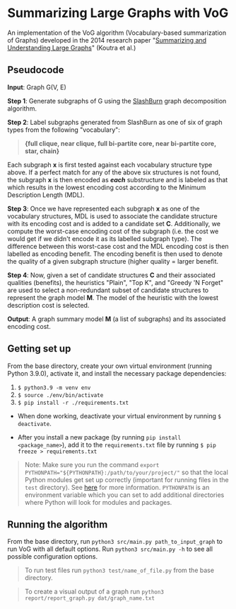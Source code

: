 # Summarizing Large Graphs with VoG
An implementation of the VoG algorithm (Vocabulary-based summarization of Graphs) developed in the 2014 research paper "[Summarizing and Understanding Large Graphs](https://web.eecs.umich.edu/~dkoutra/papers/VoG_journal.pdf)" (Koutra et al.)

## Pseudocode

**Input**: Graph G(V, E)  

**Step 1**: Generate subgraphs of G using the [SlashBurn](https://ieeexplore.ieee.org/document/6807798) graph decomposition algorithm.  

**Step 2**: Label subgraphs generated from SlashBurn as one of six of graph types from the following "vocabulary": 
> **{full clique, near clique, full bi-partite core, near bi-partite core, star, chain}**

Each subgraph **x** is first tested against each vocabulary structure type above. If a perfect match for any of the above six structures is not found, the subgraph **x** is then encoded as __*each*__ substructure and is labeled as that which results in the lowest encoding cost according to the Minimum Description Length (MDL).

**Step 3**: Once we have represented each subgraph **x** as one of the vocabulary structures, MDL is used to associate the candidate structure with its encoding cost and is added to a candidate set **C**. Additionally, we compute the worst-case encoding cost of the subgraph (i.e. the cost we would get if we didn't encode it as its labelled subgraph type). The difference between this worst-case cost and the MDL encoding cost is then labelled as encoding benefit. The encoding benefit is then used to denote the quality of a given subgraph structure (higher quality = larger benefit.

**Step 4**: Now, given a set of candidate structures **C** and their associated qualities (benefits), the heuristics "Plain", "Top K", and "Greedy 'N Forget" are used to select a non-redundant subset of candidate structures to represent the graph model **M**. The model of the heuristic with the lowest description cost is selected.

**Output**: A graph summary model **M** (a list of subgraphs) and its associated encoding cost.

## Getting set up
From the base directory, create your own virtual environment (running Python 3.9.0), activate it, and install the necessary package dependencies:
1. `$ python3.9 -m venv env` 
2. `$ source ./env/bin/activate`
3. `$ pip install -r ./requirements.txt`

* When done working, deactivate your virtual environment by running `$ deactivate`.

* After you install a new package (by running `pip install <package_name>`), add it to the `requirements.txt` file by running `$ pip freeze > requirements.txt`

> Note: Make sure you run the command `export PYTHONPATH="${PYTHONPATH}:/path/to/your/project/"` so that the local Python modules get set up correctly (important for running files in the `test` directory). See [here](https://towardsdatascience.com/how-to-fix-modulenotfounderror-and-importerror-248ce5b69b1c) for more information. `PYTHONPATH` is an environment variable which you can set to add additional directories where Python will look for modules and packages.

## Running the algorithm
From the base directory, run `python3 src/main.py path_to_input_graph` to run VoG with all default options. Run `python3 src/main.py -h` to see all possible configuration options.

> To run test files run `python3 test/name_of_file.py` from the base directory.

> To create a visual output of a graph run `python3 report/report_graph.py dat/graph_name.txt`
